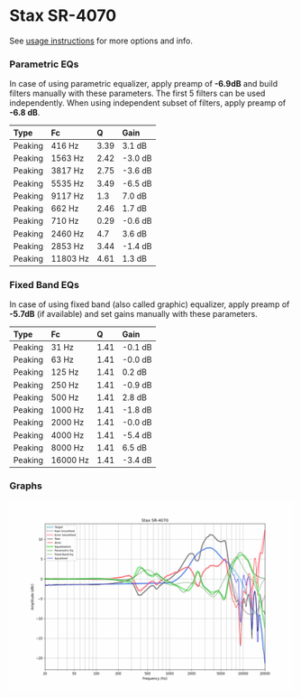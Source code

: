 # Stax SR-4070
See [usage instructions](https://github.com/jaakkopasanen/AutoEq#usage) for more options and info.

### Parametric EQs
In case of using parametric equalizer, apply preamp of **-6.9dB** and build filters manually
with these parameters. The first 5 filters can be used independently.
When using independent subset of filters, apply preamp of **-6.8 dB**.

| Type    | Fc       |    Q | Gain    |
|:--------|:---------|:-----|:--------|
| Peaking | 416 Hz   | 3.39 | 3.1 dB  |
| Peaking | 1563 Hz  | 2.42 | -3.0 dB |
| Peaking | 3817 Hz  | 2.75 | -3.6 dB |
| Peaking | 5535 Hz  | 3.49 | -6.5 dB |
| Peaking | 9117 Hz  | 1.3  | 7.0 dB  |
| Peaking | 662 Hz   | 2.46 | 1.7 dB  |
| Peaking | 710 Hz   | 0.29 | -0.6 dB |
| Peaking | 2460 Hz  | 4.7  | 3.6 dB  |
| Peaking | 2853 Hz  | 3.44 | -1.4 dB |
| Peaking | 11803 Hz | 4.61 | 1.3 dB  |

### Fixed Band EQs
In case of using fixed band (also called graphic) equalizer, apply preamp of **-5.7dB**
(if available) and set gains manually with these parameters.

| Type    | Fc       |    Q | Gain    |
|:--------|:---------|:-----|:--------|
| Peaking | 31 Hz    | 1.41 | -0.1 dB |
| Peaking | 63 Hz    | 1.41 | -0.0 dB |
| Peaking | 125 Hz   | 1.41 | 0.2 dB  |
| Peaking | 250 Hz   | 1.41 | -0.9 dB |
| Peaking | 500 Hz   | 1.41 | 2.8 dB  |
| Peaking | 1000 Hz  | 1.41 | -1.8 dB |
| Peaking | 2000 Hz  | 1.41 | -0.0 dB |
| Peaking | 4000 Hz  | 1.41 | -5.4 dB |
| Peaking | 8000 Hz  | 1.41 | 6.5 dB  |
| Peaking | 16000 Hz | 1.41 | -3.4 dB |

### Graphs
![](./Stax%20SR-4070.png)
